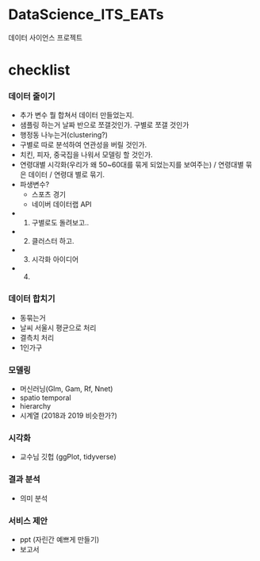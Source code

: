 # DataScience_ITS_EATs

데이터 사이언스 프로젝트 

# checklist

### 데이터 줄이기
- 추가 변수 뭘 합쳐서 데이터 만들었는지.
- 샘플링 하는거 날짜 반으로 쪼갤것인가. 구별로 쪼갤 것인가
- 행정동 나누는거(clustering?)
- 구별로 따로 분석하여 연관성을 버릴 것인가.
- 치킨, 피자, 중국집을 나워서 모델링 할 것인가.
- 연령대별 시각화(우리가 왜 50~60대를 묶게 되었는지를 보여주는) / 연령대별 묶은 데이터 / 연령대 별로 묶기.
- 파생변수?
   - 스포츠 경기
   - 네이버 데이터랩 API
- 1. 구별로도 돌려보고..
- 2. 클러스터 하고.
- 3. 시각화 아이디어
- 4.

### 데이터 합치기
- 동묶는거
- 날씨 서울시 평균으로 처리
- 결측치 처리
- 1인가구

### 모델링
- 머신러닝(Glm, Gam, Rf, Nnet)
- spatio temporal
- hierarchy
- 시계열 (2018과 2019 비슷한가?)

### 시각화
- 교수님 깃헙 (ggPlot, tidyverse)

### 결과 분석
- 의미 분석

### 서비스 제안
- ppt (자린간 예쁘게 만들기)
- 보고서
